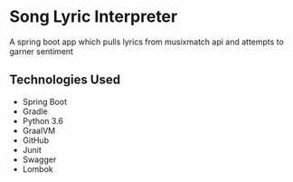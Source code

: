 # Song Lyric Interpreter
A spring boot app which pulls lyrics from musixmatch api and attempts to garner sentiment

## Technologies Used

  - Spring Boot
  - Gradle
  - Python 3.6
  - GraalVM
  - GitHub
  - Junit
  - Swagger
  - Lombok
